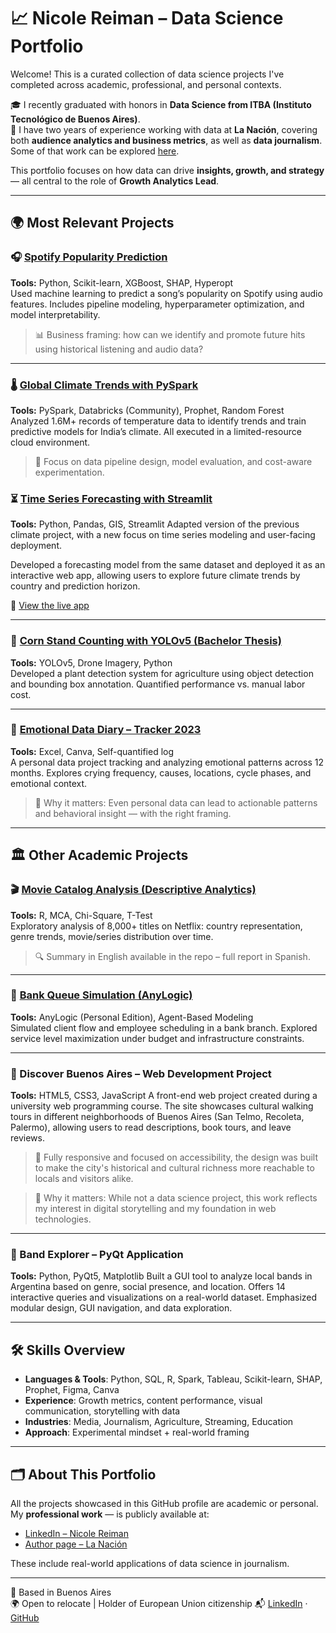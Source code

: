 # 📈 Nicole Reiman – Data Science Portfolio

Welcome! This is a curated collection of data science projects I've completed across academic, professional, and personal contexts.

🎓 I recently graduated with honors in **Data Science from ITBA (Instituto Tecnológico de Buenos Aires)**.  
💼 I have two years of experience working with data at **La Nación**, covering both **audience analytics and business metrics**, as well as **data journalism**.  
Some of that work can be explored [here](https://shorturl.at/Fa6py).

This portfolio focuses on how data can drive **insights, growth, and strategy** — all central to the role of **Growth Analytics Lead**.

---

## 🌍 Most Relevant Projects

### 🎧 [Spotify Popularity Prediction](https://github.com/Nicolereiman/spotify-popularity)
**Tools:** Python, Scikit-learn, XGBoost, SHAP, Hyperopt  
Used machine learning to predict a song’s popularity on Spotify using audio features. Includes pipeline modeling, hyperparameter optimization, and model interpretability.

> 📊 Business framing: how can we identify and promote future hits using historical listening and audio data?


---

### 🌡️ [Global Climate Trends with PySpark](https://github.com/Nicolereiman/climate)
**Tools:** PySpark, Databricks (Community), Prophet, Random Forest  
Analyzed 1.6M+ records of temperature data to identify trends and train predictive models for India’s climate. All executed in a limited-resource cloud environment.

> 🧠 Focus on data pipeline design, model evaluation, and cost-aware experimentation.

### ⏳ [Time Series Forecasting with Streamlit](https://github.com/Nicolereiman/climate-deploy)
**Tools:** Python, Pandas, GIS, Streamlit
Adapted version of the previous climate project, with a new focus on time series modeling and user-facing deployment.

Developed a forecasting model from the same dataset and deployed it as an interactive web app, allowing users to explore future climate trends by country and prediction horizon.

🔗 [View the live app](https://predictivo-avanzado-grupo8-2c-023.streamlit.app/)

---

### 🌽 [Corn Stand Counting with YOLOv5 (Bachelor Thesis)](https://github.com/Nicolereiman/stand-count)
**Tools:** YOLOv5, Drone Imagery, Python  
Developed a plant detection system for agriculture using object detection and bounding box annotation. Quantified performance vs. manual labor cost.

---

### 🌱 [Emotional Data Diary – Tracker 2023](https://github.com/Nicolereiman/A-Year-in-Tears-2023?tab=readme-ov-file)
**Tools:** Excel, Canva, Self-quantified log  
A personal data project tracking and analyzing emotional patterns across 12 months. Explores crying frequency, causes, locations, cycle phases, and emotional context.

> 📌 Why it matters: Even personal data can lead to actionable patterns and behavioral insight — with the right framing.

---


## 🏛 Other Academic Projects

### 🎬 [Movie Catalog Analysis (Descriptive Analytics)](https://github.com/Nicolereiman/Movies)
**Tools:** R, MCA, Chi-Square, T-Test  
Exploratory analysis of 8,000+ titles on Netflix: country representation, genre trends, movie/series distribution over time.

> 🔍 Summary in English available in the repo – full report in Spanish.

---

### 🏦 [Bank Queue Simulation (AnyLogic)](https://github.com/Nicolereiman/Bank-Simulation)
**Tools:** AnyLogic (Personal Edition), Agent-Based Modeling  
Simulated client flow and employee scheduling in a bank branch. Explored service level maximization under budget and infrastructure constraints.

---

### 🌆 Discover Buenos Aires – Web Development Project
**Tools:** HTML5, CSS3, JavaScript
A front-end web project created during a university web programming course. The site showcases cultural walking tours in different neighborhoods of Buenos Aires (San Telmo, Recoleta, Palermo), allowing users to read descriptions, book tours, and leave reviews.

> 🧭 Fully responsive and focused on accessibility, the design was built to make the city's historical and cultural richness more reachable to locals and visitors alike.

> 📌 Why it matters: While not a data science project, this work reflects my interest in digital storytelling and my foundation in web technologies.

---
### 🎸 Band Explorer – PyQt Application  
**Tools:** Python, PyQt5, Matplotlib
Built a GUI tool to analyze local bands in Argentina based on genre, social presence, and location. Offers 14 interactive queries and visualizations on a real-world dataset.
Emphasized modular design, GUI navigation, and data exploration.

---

## 🛠 Skills Overview

- **Languages & Tools**: Python, SQL, R, Spark, Tableau, Scikit-learn, SHAP, Prophet, Figma, Canva  
- **Experience**: Growth metrics, content performance, visual communication, storytelling with data  
- **Industries**: Media, Journalism, Agriculture, Streaming, Education  
- **Approach**: Experimental mindset + real-world framing

---

## 🗂️ About This Portfolio

All the projects showcased in this GitHub profile are academic or personal.  
My **professional work** — is publicly available at:

- [LinkedIn – Nicole Reiman](https://www.linkedin.com/in/nicole-reiman-32877b245/overlay/urn:li:fsd_profilePosition:(ACoAADzN5xABL64ZQL64LL8_O5OGsJghdLZMnow,2482741087)/treasury/)
- [Author page – La Nación](https://www.lanacion.com.ar/autor/NicoleReiman/)

These include real-world applications of data science in journalism.

---

📍 Based in Buenos Aires  
🌍 Open to relocate |  Holder of European Union citizenship
📬 [LinkedIn](https://www.linkedin.com/in/nicole-reiman-32877b245/) · [GitHub](https://github.com/Nicolereiman)
